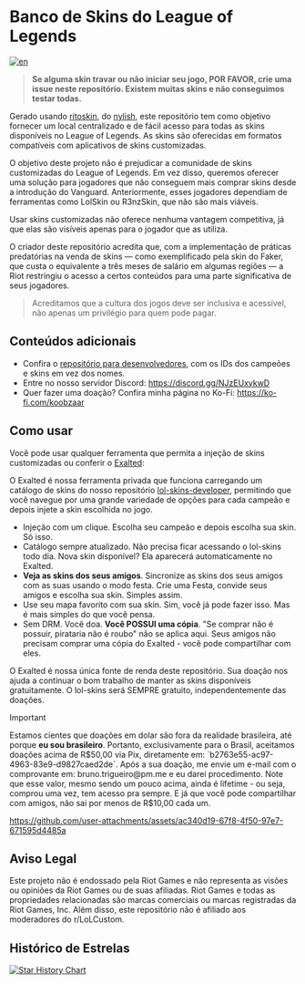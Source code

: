 # Banco de Skins do League of Legends

[![en](https://img.shields.io/badge/lang-en-red.svg)](https://github.com/koobzaar/lol-skins/blob/master/README.md)

> **Se alguma skin travar ou não iniciar seu jogo, POR FAVOR, crie uma issue neste repositório. Existem muitas skins e não conseguimos testar todas.**

Gerado usando [ritoskin](https://github.com/nylish/ritoskin), do [nylish](https://github.com/nylish), este repositório tem como objetivo fornecer um local centralizado e de fácil acesso para todas as skins disponíveis no League of Legends. As skins são oferecidas em formatos compatíveis com aplicativos de skins customizadas.

O objetivo deste projeto não é prejudicar a comunidade de skins customizadas do League of Legends. Em vez disso, queremos oferecer uma solução para jogadores que não conseguem mais comprar skins desde a introdução do Vanguard. Anteriormente, esses jogadores dependiam de ferramentas como LolSkin ou R3nzSkin, que não são mais viáveis.

Usar skins customizadas não oferece nenhuma vantagem competitiva, já que elas são visíveis apenas para o jogador que as utiliza.

O criador deste repositório acredita que, com a implementação de práticas predatórias na venda de skins — como exemplificado pela skin do Faker, que custa o equivalente a três meses de salário em algumas regiões — a Riot restringiu o acesso a certos conteúdos para uma parte significativa de seus jogadores.

> Acreditamos que a cultura dos jogos deve ser inclusiva e acessível, não apenas um privilégio para quem pode pagar.

## Conteúdos adicionais

- Confira o [repositório para desenvolvedores](https://github.com/koobzaar/lol-skins-developer), com os IDs dos campeões e skins em vez dos nomes.
- Entre no nosso servidor Discord: https://discord.gg/NJzEUxykwD
- Quer fazer uma doação? Confira minha página no Ko-Fi: https://ko-fi.com/koobzaar

## Como usar

Você pode usar qualquer ferramenta que permita a injeção de skins customizadas ou conferir o [Exalted](https://ko-fi.com/koobzaar):

O Exalted é nossa ferramenta privada que funciona carregando um catálogo de skins do nosso repositório [lol-skins-developer](https://github.com/koobzaar/lol-skins-developer), permitindo que você navegue por uma grande variedade de opções para cada campeão e depois injete a skin escolhida no jogo.

- Injeção com um clique. Escolha seu campeão e depois escolha sua skin. Só isso.
- Catálogo sempre atualizado. Não precisa ficar acessando o lol-skins todo dia. Nova skin disponível? Ela aparecerá automaticamente no Exalted.
- **Veja as skins dos seus amigos**. Sincronize as skins dos seus amigos com as suas usando o modo festa. Crie uma Festa, convide seus amigos e escolha sua skin. Simples assim.
- Use seu mapa favorito com sua skin. Sim, você já pode fazer isso. Mas é mais simples do que você pensa.
- Sem DRM. Você doa. **Você POSSUI uma cópia**. "Se comprar não é possuir, pirataria não é roubo" não se aplica aqui. Seus amigos não precisam comprar uma cópia do Exalted - você pode compartilhar com eles.

O Exalted é nossa única fonte de renda deste repositório. Sua doação nos ajuda a continuar o bom trabalho de manter as skins disponíveis gratuitamente. O lol-skins será SEMPRE gratuito, independentemente das doações.

> [!IMPORTANT]
> Estamos cientes que doações em dolar são fora da realidade brasileira, até porque **eu sou brasileiro**. Portanto, exclusivamente para o Brasil, aceitamos doações acima de R$50,00 via Pix, diretamente em: `b2763e55-ac97-4963-83e9-d9827caed2de`. Após a sua doação, me envie um e-mail com o comprovante em: bruno.trigueiro@pm.me e eu darei procedimento. Note que esse valor, mesmo sendo um pouco acima, ainda é lifetime - ou seja, comprou uma vez, tem acesso pra sempre. E já que você pode compartilhar com amigos, não sai por menos de R$10,00 cada um.







https://github.com/user-attachments/assets/ac340d19-67f8-4f50-97e7-671595d4485a







## Aviso Legal

Este projeto não é endossado pela Riot Games e não representa as visões ou opiniões da Riot Games ou de suas afiliadas. Riot Games e todas as propriedades relacionadas são marcas comerciais ou marcas registradas da Riot Games, Inc. Além disso, este repositório não é afiliado aos moderadores do r/LoLCustom.

## Histórico de Estrelas

<a href="https://star-history.com/#koobzaar/lol-skins&Date">
 <picture>
   <source media="(prefers-color-scheme: dark)" srcset="https://api.star-history.com/svg?repos=koobzaar/lol-skins&type=Date&theme=dark" />
   <source media="(prefers-color-scheme: light)" srcset="https://api.star-history.com/svg?repos=koobzaar/lol-skins&type=Date" />
   <img alt="Star History Chart" src="https://api.star-history.com/svg?repos=koobzaar/lol-skins&type=Date" />
 </picture>
</a>
